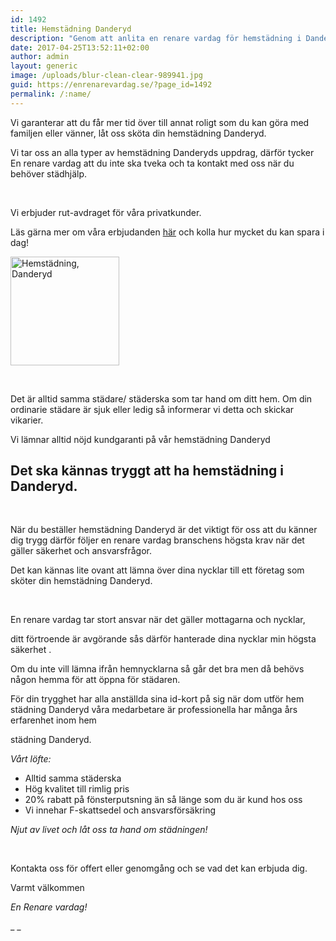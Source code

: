 ```yaml
---
id: 1492
title: Hemstädning Danderyd
description: "Genom att anlita en renare vardag för hemstädning i Danderyd får du hög kvalitet och trevligt bemötande."
date: 2017-04-25T13:52:11+02:00
author: admin
layout: generic
image: /uploads/blur-clean-clear-989941.jpg
guid: https://enrenarevardag.se/?page_id=1492
permalink: /:name/
---
```

Vi garanterar att du får mer tid över till annat roligt som du kan göra med familjen eller vänner, låt oss sköta din hemstädning Danderyd.

Vi tar oss an alla typer av hemstädning Danderyds uppdrag, därför tycker En renare vardag att du inte ska tveka och ta kontakt med oss när du behöver städhjälp.

&nbsp;

Vi erbjuder rut-avdraget för våra privatkunder.

Läs gärna mer om våra erbjudanden [här](https://enrenarevardag.se/erbjudanden/) och kolla hur mycket du kan spara i dag!

[<img class="wp-image-1493 aligncenter" src="https://enrenarevardag.se/wp-content/uploads/2017/04/Flyttstädning-26-300x300.jpg" alt="Hemstädning, Danderyd" width="174" height="174" srcset="https://enrenarevardag.se/wp-content/uploads/2017/04/Flyttstädning-26-300x300.jpg 300w, https://enrenarevardag.se/wp-content/uploads/2017/04/Flyttstädning-26-150x150.jpg 150w, https://enrenarevardag.se/wp-content/uploads/2017/04/Flyttstädning-26-125x125.jpg 125w, https://enrenarevardag.se/wp-content/uploads/2017/04/Flyttstädning-26.jpg 450w" sizes="(max-width: 174px) 100vw, 174px" />](https://enrenarevardag.se/pris/) 

&nbsp;

Det är alltid samma städare/ städerska som tar hand om ditt hem. Om din ordinarie städare är sjuk eller ledig så informerar vi detta och skickar vikarier.

Vi lämnar alltid nöjd kundgaranti på vår hemstädning Danderyd

## Det ska kännas tryggt att ha hemstädning i Danderyd.

&nbsp;

När du beställer hemstädning Danderyd är det viktigt för oss att du känner dig trygg därför följer en renare vardag branschens högsta krav när det gäller säkerhet och ansvarsfrågor.

Det kan kännas lite ovant att lämna över dina nycklar till ett företag som sköter din hemstädning Danderyd.

&nbsp;

En renare vardag tar stort ansvar när det gäller mottagarna och nycklar,

ditt förtroende är avgörande sås därför hanterade dina nycklar min högsta säkerhet .

Om du inte vill lämna ifrån hemnycklarna så går det bra men då behövs någon hemma för att öppna för städaren.

För din trygghet har alla anställda sina id-kort på sig när dom utför hem städning Danderyd våra medarbetare är professionella har många års erfarenhet inom hem

städning Danderyd.

_Vårt löfte:_

  * Alltid samma städerska
  * Hög kvalitet till rimlig pris
  * 20% rabatt på fönsterputsning än så länge som du är kund hos oss
  * Vi innehar F-skattsedel och ansvarsförsäkring

_Njut av livet och låt oss ta hand om städningen!_

&nbsp;

Kontakta oss för offert eller genomgång och se vad det kan erbjuda dig.

Varmt välkommen

_En Renare vardag!_

_ _
